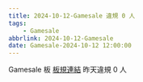 ```yaml
---
title: 2024-10-12-Gamesale 違規 0 人
tags:
    - Gamesale
abbrlink: 2024-10-12-Gamesale
date: Gamesale-2024-10-12 12:00:00
---
```

Gamesale 板 [板規連結](https://www.ptt.cc/bbs/Gossiping/M.1637425085.A.07D.html)
昨天違規 0 人
